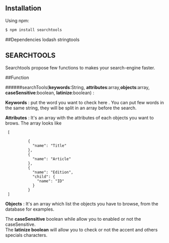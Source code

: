 ## Installation

Using npm:  

```bash
$ npm install searchtools  
```
##Dependencies
    lodash
    stringtools

## SEARCHTOOLS
Searchtools propose few functions to makes your search-engine faster.  

##Function

######searchTools(**keywords**:String, **attributes**:array,**objects**:array, **caseSensitive**:boolean, **latinize**:boolean) : 

  **Keywords** : put the word you want to check here . You can put few words in the same string, they will be split in an array before the search.

  
  **Attributes** : It's an array with the attributes of each objects you want to brows. The array looks like
```
 [

          {
            "name": "Title"
          },
          {
            "name": "Article"
          },
          {
            "name": "Edition",
            "child": {
              "name": "ID"
            }
          }
 ]
```


 **Objects** :  It's an array which list the objects you have to browse, from the database for examples.
 
 The **caseSensitive** boolean while allow you to enabled or not the caseSensitive.  
 The **latinize boolean** will allow you to check or not the accent and others specials characters.



  
  



